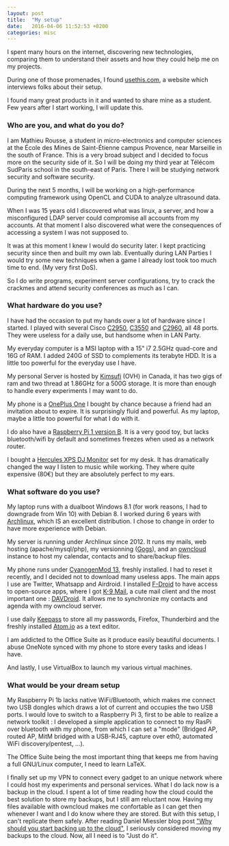 ```yaml
---
layout: post
title:  "My setup"
date:   2016-04-06 11:52:53 +0200
categories: misc
---
```


I spent many hours on the internet, discovering new technologies, comparing them to understand their assets and how they could help me on my projects.

During one of those promenades, I found [usethis.com](https://usesthis.com), a website which interviews folks about their setup.

I found many great products in it and wanted to share mine as a student. Few years after I start working, I will update this.

### Who are you, and what do you do?
I am Mathieu Rousse, a student in micro-electronics and computer sciences at the École des Mines de Saint-Étienne campus Provence, near Marseille in the south of France. This is a very broad subject and I decided to focus more on the security side of it. So I will be doing my third year at Télécom SudParis school in the south-east of Paris. There I will be studying network security and software security.

During the next 5 months, I will be working on a high-performance computing framework using OpenCL and CUDA to analyze ultrasound data.

When I was 15 years old I discovered what was linux, a server, and how a misconfigured LDAP server could compromise all accounts from my accounts. At that moment I also discovered what were the consequences of accessing a system I was not supposed to.

It was at this moment I knew I would do security later. I kept practicing security since then and built my own lab. Eventually during LAN Parties I would try some new techniques when a game I already lost took too much time to end. (My very first DoS).

So I do write programs, experiment server configurations, try to crack the crackmes and attend security conferences as much as I can.

### What hardware do you use?

I have had the occasion to put my hands over a lot of hardware since I started. I played with several Cisco [C2950](http://www.cisco.com/en/US/products/hw/switches/ps628/ps3821/index.html), [C3550](http://www.cisco.com/en/US/products/hw/switches/ps646/products_data_sheet09186a00800913d0.html) and [C2960](http://www.cisco.com/c/en/us/products/collateral/switches/catalyst-2960-series-switches/prod_bulletin0900aecd80322c22.html), all 48 ports. They were useless for a daily use, but handsome when in LAN Party.

My everyday computer is a MSI laptop with a 15" i7 2.5GHz quad-core and 16G of RAM. I added 240G of SSD to complements its terabyte HDD. It is a little too powerful for the everyday use I have.

My personal Server is hosted by [Kimsufi](http://www.kimsufi.com/en/servers.xml) (OVH) in Canada, it has two gigs of ram and two thread at 1.86GHz for a 500G storage. It is more than enough to handle every experiments I may want to do.

My phone is a [OnePlus One](http://www.gsmarena.com/oneplus_one-6327.php) I bought by chance because a friend had an invitation about to expire. It is surprisingly fluid and powerful. As my laptop, maybe a little too powerful for what I do with it.

I do also have a [Raspberry Pi 1 version B](https://www.raspberrypi.org/products/model-b/). It is a very good toy, but lacks bluetooth/wifi by default and sometimes freezes when used as a network router.

I bought a [Hercules XPS DJ Monitor](http://www.hercules.com/us/dj-speakers/bdd/p/172/xps-2-0-80-dj-monitor/) set for my desk. It has dramatically changed the way I listen to music while working. They where quite expensive (80€) but they are absolutely perfect to my ears.

### What software do you use?

My laptop runs with a dualboot Windows 8.1 (for work reasons, I had to downgrade from Win 10) with Debian 8. I worked during 6 years with [Archlinux](https://www.archlinux.org/), which IS an excellent distribution. I chose to change in order to have more experience with Debian.

My server is running under Archlinux since 2012. It runs my mails, web hosting (apache/mysql/php), my versionning ([Gogs](https://gogs.io/)), and an [owncloud](https://owncloud.org/) instance to host my calendar, contacts and to share/backup files.

My phone runs under [CyanogenMod 13](https://download.cyanogenmod.org/?device=bacon), freshly installed. I had to reset it recently, and I decided not to download many useless apps. The main apps I use are Twitter, Whatsapp and Airdroid.
I installed [F-Droid](https://f-droid.org/) to have access to open-source apps, where I got [K-9 Mail](https://f-droid.org/repository/browse/?fdfilter=k-9&fdid=com.fsck.k9), a cute mail client and the most important one : [DAVDroid](https://f-droid.org/repository/browse/?fdfilter=davdroid&fdid=at.bitfire.davdroid). It allows me to synchronize my contacts and agenda with my owncloud server.

I use daily [Keepass](http://keepass.info/) to store all my passwords, Firefox, Thunderbird and the freshly installed [Atom.io](https://atom.io/) as a text editor.

I am addicted to the Office Suite as it produce easily beautiful documents. I abuse OneNote synced with my phone to store every tasks and ideas I have.

And lastly, I use VirtualBox to launch my various virtual machines.

### What would be your dream setup

My Raspberry Pi 1b lacks native WiFi/Bluetooth, which makes me connect two USB dongles which draws a lot of current and occupies the two USB ports. I would love to switch to a Raspberry Pi 3, first to be able to realize a network toolkit : I developed a simple application to connect to my RasPi over bluetooth with my phone, from which I can set a "mode" (Bridged AP, routed AP, MitM bridged with a USB-RJ45, capture over eth0, automated WiFi discovery/pentest, ...).

The Office Suite being the most important thing that keeps me from having a full GNU/Linux computer, I need to learn LaTeX.

I finally set up my VPN to connect every gadget to an unique network where I could host my experiments and personal services. What I do lack now is a backup in the cloud. I spent a lot of time reading how the cloud could the best solution to store my backups, but I still am reluctant now. Having my files available with owncloud makes me confortable as I can get then whenever I want and I do know where they are stored. But with this setup, I can't replicate them safely. After reading Daniel Miessler blog post ["Why should you start backing up to the cloud"](https://danielmiessler.com/blog/backups-cloud/), I seriously considered moving my backups to the cloud. Now, all I need is to "Just do it".
